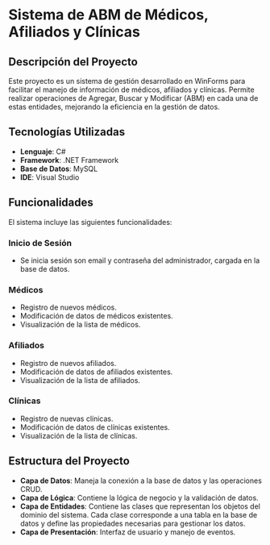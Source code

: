 # Sistema de ABM de Médicos, Afiliados y Clínicas

## Descripción del Proyecto

Este proyecto es un sistema de gestión desarrollado en WinForms para facilitar el manejo de información de médicos, afiliados y clínicas. Permite realizar operaciones de Agregar, Buscar y Modificar (ABM) en cada una de estas entidades, mejorando la eficiencia en la gestión de datos.

## Tecnologías Utilizadas

- **Lenguaje**: C#
- **Framework**: .NET Framework
- **Base de Datos**: MySQL 
- **IDE**: Visual Studio

## Funcionalidades

El sistema incluye las siguientes funcionalidades:

### Inicio de Sesión
- Se inicia sesión son email y contraseña del administrador, cargada en la base de datos.

### Médicos
- Registro de nuevos médicos.
- Modificación de datos de médicos existentes.
- Visualización de la lista de médicos.

### Afiliados
- Registro de nuevos afiliados.
- Modificación de datos de afiliados existentes.
- Visualización de la lista de afiliados.

### Clínicas
- Registro de nuevas clínicas.
- Modificación de datos de clínicas existentes.
- Visualización de la lista de clínicas.

## Estructura del Proyecto

- **Capa de Datos**: Maneja la conexión a la base de datos y las operaciones CRUD.
- **Capa de Lógica**: Contiene la lógica de negocio y la validación de datos.
- **Capa de Entidades**: Contiene las clases que representan los objetos del dominio del sistema. Cada clase corresponde a una tabla en la base de datos y define las propiedades necesarias para gestionar los datos.
- **Capa de Presentación**: Interfaz de usuario y manejo de eventos.
